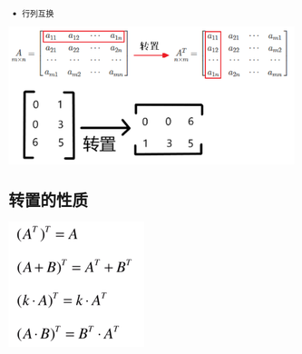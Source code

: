 - 行列互换

![](../photo/Pasted%20image%2020240208200202.png)

# 转置的性质
![](../photo/Pasted%20image%2020240208201322.png)
